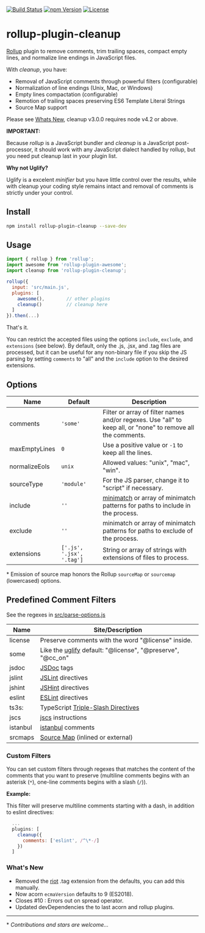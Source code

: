 [![Build Status][build-image]][build-url]
[![npm Version][npm-image]][npm-url]
[![License][license-image]][license-url]

# rollup-plugin-cleanup

[Rollup](http://rollupjs.org/) plugin to remove comments, trim trailing spaces, compact empty lines, and normalize line endings in JavaScript files.

With *cleanup*, you have:

* Removal of JavaScript comments through powerful filters (configurable)
* Normalization of line endings (Unix, Mac, or Windows)
* Empty lines compactation (configurable)
* Remotion of trailing spaces preserving ES6 Template Literal Strings
* Source Map support

Please see [Whats New](#whats-new), cleanup v3.0.0 requires node v4.2 or above.

**IMPORTANT:**

Because _rollup_ is a JavaScript bundler and _cleanup_ is a JavaScript post-processor, it should work with any JavaScript dialect handled by rollup, but you need put cleanup last in your plugin list.


**Why not Uglify?**

Uglify is a excelent *minifier* but you have little control over the results, while with cleanup your coding style remains intact and removal of comments is strictly under your control.

## Install

```sh
npm install rollup-plugin-cleanup --save-dev
```

## Usage

```js
import { rollup } from 'rollup';
import awesome from 'rollup-plugin-awesome';
import cleanup from 'rollup-plugin-cleanup';

rollup({
  input: 'src/main.js',
  plugins: [
    awesome(),        // other plugins
    cleanup()         // cleanup here
  ]
}).then(...)
```

That's it.

You can restrict the accepted files using the options `include`, `exclude`, and `extensions` (see below).
By default, only the .js, .jsx, and .tag files are processed, but it can be useful for any non-binary file if you skip the JS parsing by setting `comments` to "all" and the `include` option to the desired extensions.

## Options

Name | Default | Description
---- | ------- | -----------
comments | `'some'` | Filter or array of filter names and/or regexes. Use "all" to keep all, or "none" to remove all the comments.
maxEmptyLines | `0` | Use a positive value or `-1` to keep all the lines.
normalizeEols | `unix` | Allowed values: "unix", "mac", "win".
sourceType | `'module'` | For the JS parser, change it to "script" if necessary.
include    | `''` | [minimatch](https://github.com/isaacs/minimatch) or array of minimatch patterns for paths to include in the process.
exclude    | `''` | minimatch or array of minimatch patterns for paths to exclude of the process.
extensions | `['.js', '.jsx', '.tag']` | String or array of strings with extensions of files to process.

\* Emission of source map honors the Rollup `sourceMap` or `sourcemap` (lowercased) options.

## Predefined Comment Filters

See the regexes in [src/parse-options.js](https://github.com/aMarCruz/rollup-plugin-cleanup/blob/master/src/parse-options.js)

Name    | Site/Description
--------|-----------------
license | Preserve comments with the word "@license" inside.
some    | Like the [uglify](https://github.com/mishoo/UglifyJS2) default: "@license", "@preserve", "@cc_on"
jsdoc   | [JSDoc](http://usejsdoc.org/) tags
jslint  | [JSLint](http://www.jslint.com/help.html) directives
jshint  | [JSHint](http://jshint.com/docs/#inline-configuration) directives
eslint  | [ESLint](http://eslint.org/docs/user-guide/configuring) directives
ts3s:   | TypeScript [Triple-Slash Directives](https://www.typescriptlang.org/docs/handbook/triple-slash-directives.html)
jscs    | [jscs](http://jscs.info/overview) instructions
istanbul | [istanbul](https://gotwarlost.github.io/istanbul/) comments
srcmaps | [Source Map](http://source-map.github.io/) (inlined or external)

### Custom Filters

You can set custom filters through regexes that matches the content of the comments that you want to preserve
(multiline comments begins with an asterisk (`*`), one-line comments begins with a slash (`/`)).


**Example:**

This filter will preserve multiline comments starting with a dash, in addition to eslint directives:

```js
  ...
  plugins: [
    cleanup({
      comments: ['eslint', /^\*-/]
    })
  ]
```


### What's New

- Removed the [riot](http://riotjs.com/) .tag extension from the defaults, you can add this manually.
- Now acorn `ecmaVersion` defaults to 9 (ES2018).
- Closes #10 : Errors out on spread operator.
- Updated devDependencies the to last acorn and rollup plugins.

---

\* _Contributions and stars are welcome..._

[build-image]:    https://img.shields.io/travis/aMarCruz/rollup-plugin-cleanup/master.svg?style=flat-square
[build-url]:      https://travis-ci.org/aMarCruz/rollup-plugin-cleanup

[wbuild-image]:   https://img.shields.io/appveyor/ci/aMarCruz/rollup-plugin-cleanup/master.svg?style=flat-square
[wbuild-url]:     https://ci.appveyor.com/project/aMarCruz/rollup-plugin-cleanup/branch/master

[npm-image]:      https://img.shields.io/npm/v/rollup-plugin-cleanup.svg?style=flat-square
[npm-url]:        https://www.npmjs.com/package/rollup-plugin-cleanup

[license-image]:  https://img.shields.io/npm/l/express.svg?style=flat-square
[license-url]:    https://github.com/aMarCruz/rollup-plugin-cleanup/blob/master/LICENSE

[cover-image]:    https://img.shields.io/codeclimate/coverage/github/aMarCruz/rollup-plugin-cleanup.svg?style=flat-square
[cover-url]:      https://codeclimate.com/github/aMarCruz/rollup-plugin-cleanup/coverage

[issues-image]:		https://img.shields.io/codeclimate/issues/github/aMarCruz/rollup-plugin-cleanup.svg?style=flat-square
[issues-url]:     https://codeclimate.com/github/aMarCruz/rollup-plugin-cleanup

